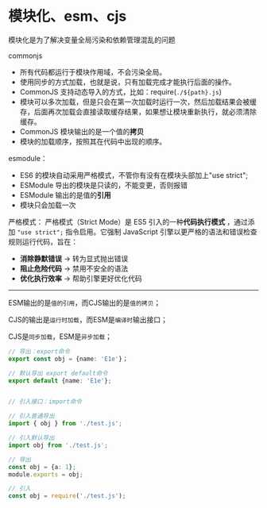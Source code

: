 # 模块化、esm、cjs

模块化是为了解决变量全局污染和依赖管理混乱的问题

commonjs

- 所有代码都运行于模块作用域，不会污染全局。
- 使用同步的方式加载，也就是说，只有加载完成才能执行后面的操作。
- CommonJS 支持动态导入的方式，比如：require(`./${path}.js`)
- 模块可以多次加载，但是只会在第一次加载时运行一次，然后加载结果会被缓存，后面再次加载会直接读取缓存结果，如果想让模块重新执行，就必须清除缓存。
- CommonJS 模块输出的是一个值的**拷贝**
- 模块的加载顺序，按照其在代码中出现的顺序。

esmodule：

- ES6 的模块自动采用严格模式，不管你有没有在模块头部加上"use strict";
- ESModule 导出的模块是只读的，不能变更，否则报错
- ESModule 输出的是值的**引用**
- 模块只会加载一次


严格模式：
严格模式（Strict Mode）是 ES5 引入的一种**代码执行模式** ，通过添加 `"use strict";` 指令启用。它强制 JavaScript 引擎以更严格的语法和错误检查规则运行代码，旨在：

- **消除静默错误** → 转为显式抛出错误
- **阻止危险代码** → 禁用不安全的语法
- **优化执行效率** → 帮助引擎更好优化代码



---


ESM输出的是`值的引用`，而CJS输出的是`值的拷贝`；

CJS的输出是`运行时加载`，而ESM是`编译时`输出接口；

CJS是`同步加载`，ESM是`异步加载`；


```ts
// 导出：export命令
export const obj = {name: 'E1e'}；

// 默认导出 export default命令
export default {name: 'E1e'};


// 引入接口：import命令

// 引入普通导出
import { obj } from './test.js';

// 引入默认导出
import obj from './test.js';

```

```ts
// 导出
const obj = {a: 1};
module.exports = obj;

// 引入
const obj = require('./test.js');

```
